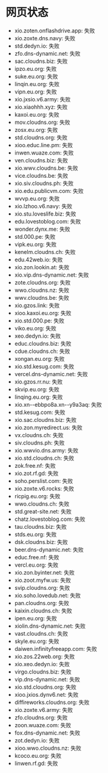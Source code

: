 # 网页状态
- xio.zoten.onflashdrive.app: 失败
- xio.zoxte.dns.navy: 失败
- std.dedyn.io: 失败
- zfo.dns-dynamic.net: 失败
- sac.cloudns.biz: 失败
- ipzo.eu.org: 失败
- suke.eu.org: 失败
- linqin.eu.org: 失败
- vipn.eu.org: 失败
- xio.jxsio.v6.army: 失败
- xio.xiaohhh.xyz: 失败
- kaxoi.eu.org: 失败
- mov.cloudns.org: 失败
- zosx.eu.org: 失败
- std.cloudns.org: 失败
- xioo.educ.line.pm: 失败
- inwen.wuaze.com: 失败
- ven.cloudns.biz: 失败
- xio.wwv.cloudns.be: 失败
- vice.cloudns.be: 失败
- xio.siv.cloudns.ph: 失败
- xio.edu.publicvm.com: 失败
- wvvp.eu.org: 失败
- xio.lzhoo.v6.navy: 失败
- xio.stu.loveslife.biz: 失败
- edu.lovestoblog.com: 失败
- wonder.dynx.me: 失败
- std.000.pe: 失败
- vipk.eu.org: 失败
- kenelm.cloudns.ch: 失败
- edu.42web.io: 失败
- xio.zon.lookin.at: 失败
- xio.vip.dns-dynamic.net: 失败
- zote.cloudns.org: 失败
- wwo.cloudns.nz: 失败
- wwv.cloudns.be: 失败
- xio.gzos.link: 失败
- xioo.kaxoi.eu.org: 失败
- xio.std.000.pe: 失败
- viko.eu.org: 失败
- xeo.dedyn.io: 失败
- educ.cloudns.biz: 失败
- cdue.cloudns.ch: 失败
- xongan.eu.org: 失败
- xio.std.kesug.com: 失败
- vercel.dns-dynamic.net: 失败
- xio.gzos.rr.nu: 失败
- skvip.eu.org: 失败
- linqing.eu.org: 失败
- xio.xn--ebbpo8a.xn--y9a3aq: 失败
- std.kesug.com: 失败
- xio.sac.cloudns.biz: 失败
- xio.zon.myredirect.us: 失败
- vx.cloudns.ch: 失败
- siv.cloudns.ph: 失败
- xio.wwvio.dns.army: 失败
- xio.std.cloudns.ch: 失败
- zok.free.nf: 失败
- xio.zot.rf.gd: 失败
- soho.perslist.com: 失败
- xio.zoxte.v6.rocks: 失败
- ricpig.eu.org: 失败
- wwo.cloudns.ch: 失败
- std.great-site.net: 失败
- chatz.lovestoblog.com: 失败
- tau.cloudns.biz: 失败
- stds.eu.org: 失败
- dsk.cloudns.biz: 失败
- beer.dns-dynamic.net: 失败
- educ.free.nf: 失败
- vercl.eu.org: 失败
- xio.zon.byinter.net: 失败
- xio.zoot.myfw.us: 失败
- svip.cloudns.org: 失败
- xio.soho.lovedub.net: 失败
- pan.cloudns.org: 失败
- kaixin.cloudns.ch: 失败
- ipen.eu.org: 失败
- xiolin.dns-dynamic.net: 失败
- vast.cloudns.ch: 失败
- skyle.eu.org: 失败
- daiwen.infinityfreeapp.com: 失败
- xio.zos.22web.org: 失败
- xio.xeo.dedyn.io: 失败
- virgo.cloudns.biz: 失败
- vip.dns-dynamic.net: 失败
- xio.std.cloudns.org: 失败
- xioo.jxios.dynv6.net: 失败
- diffireworks.cloudns.org: 失败
- xio.zoxte.v6.army: 失败
- zfo.cloudns.org: 失败
- zoon.wuaze.com: 失败
- fox.dns-dynamic.net: 失败
- zot.dedyn.io: 失败
- xioo.wwo.cloudns.nz: 失败
- kcoco.eu.org: 失败
- linwen.rf.gd: 失败
